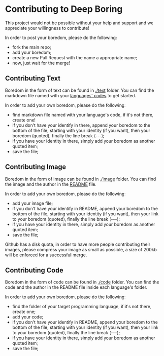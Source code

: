 # Contributing to Deep Boring

This project would not be possible without your help and support and we appreciate your willingness to contribute!

In order to post your boredom, please do the following:
- fork the main repo;
- add your boredom;
- create a new Pull Request with the name a appropriate name;
- now, just wait for the merge!

## Contributing Text

Boredom in the form of text can be found in [./text](./text) folder. You can find the markdown file named with your [languages' codes](https://www.loc.gov/standards/iso639-2/php/code_list.php) to get started.

In order to add your own boredom, please do the following:
- find markdown file named with your language's code, if it's not there, create one!
- if you don't have your identify in there, append your boredom to the bottom of the file, starting with your identity (if you want), then your boredom (quoted), finally the line break (---);
- if you have your identity in there, simply add your boredom as another quoted item;
- save the file;

## Contributing Image

Boredom in the form of image can be found in [./image](./image) folder. You can find the image and the author in the [README](./image/README.md) file.

In order to add your own boredom, please do the following:
- add your image file;
- if you don't have your identify in README, append your boredom to the bottom of the file, starting with your identity (if you want), then your link to your boredom (quoted), finally the line break (---);
- if you have your identity in there, simply add your boredom as another quoted item;
- save the file;

Github has a disk quota, in order to have more people contributing their images, please compress your image as small as possible, a size of 200kb will be enforced for a successful merge.

## Contributing Code

Boredom in the form of code can be found in [./code](./code) folder. You can find the code and the author in the README file inside each language's folder.

In order to add your own boredom, please do the following:
- find the folder of your target programming language, if it's not there, create one;
- add your code;
- if you don't have your identify in README, append your boredom to the bottom of the file, starting with your identity (if you want), then your link to your boredom (quoted), finally the line break (---);
- if you have your identity in there, simply add your boredom as another quoted item;
- save the file;
